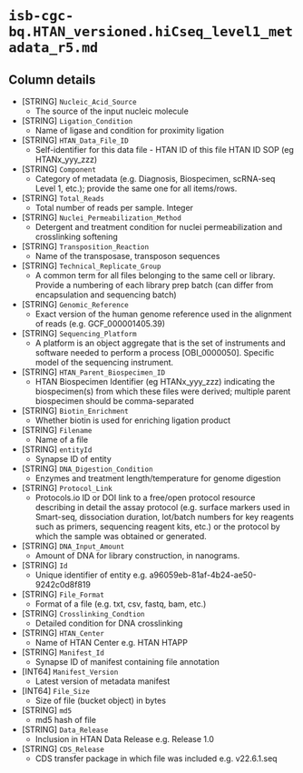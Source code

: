 # `isb-cgc-bq.HTAN_versioned.hiCseq_level1_metadata_r5.md`

## Column details

* [STRING]    `Nucleic_Acid_Source`
  - The source of the input nucleic molecule
* [STRING]    `Ligation_Condition`
  - Name of ligase and condition for proximity ligation
* [STRING]    `HTAN_Data_File_ID`
  - Self-identifier for this data file - HTAN ID of this file HTAN ID SOP (eg HTANx_yyy_zzz)
* [STRING]    `Component`
  - Category of metadata (e.g. Diagnosis, Biospecimen, scRNA-seq Level 1, etc.); provide the same one for all items/rows.
* [STRING]    `Total_Reads`
  - Total number of reads per sample. Integer
* [STRING]    `Nuclei_Permeabilization_Method`
  - Detergent and treatment condition for nuclei permeabilization and crosslinking softening
* [STRING]    `Transposition_Reaction`
  - Name of the transposase, transposon sequences
* [STRING]    `Technical_Replicate_Group`
  - A common term for all files belonging to the same cell or library. Provide a numbering of each library prep batch (can differ from encapsulation and sequencing batch)
* [STRING]    `Genomic_Reference`
  - Exact version of the human genome reference used in the alignment of reads (e.g. GCF_000001405.39)
* [STRING]    `Sequencing_Platform`
  - A platform is an object aggregate that is the set of instruments and software needed to perform a process [OBI_0000050]. Specific model of the sequencing instrument.
* [STRING]    `HTAN_Parent_Biospecimen_ID`
  - HTAN Biospecimen Identifier (eg HTANx_yyy_zzz) indicating the biospecimen(s) from which these files were derived; multiple parent biospecimen should be comma-separated
* [STRING]    `Biotin_Enrichment`
  - Whether biotin is used for enriching ligation product
* [STRING]    `Filename`
  - Name of a file
* [STRING]    `entityId`
  - Synapse ID of entity
* [STRING]    `DNA_Digestion_Condition`
  - Enzymes and treatment length/temperature for genome digestion
* [STRING]    `Protocol_Link`
  - Protocols.io ID or DOI link to a free/open protocol resource describing in detail the assay protocol (e.g. surface markers used in Smart-seq, dissociation duration,  lot/batch numbers for key reagents such as primers, sequencing reagent kits, etc.) or the protocol by which the sample was obtained or generated.
* [STRING]    `DNA_Input_Amount`
  - Amount of DNA for library construction, in nanograms.
* [STRING]    `Id`
  - Unique identifier of entity e.g. a96059eb-81af-4b24-ae50-9242c0d8f819
* [STRING]    `File_Format`
  - Format of a file (e.g. txt, csv, fastq, bam, etc.)
* [STRING]    `Crosslinking_Condtion`
  - Detailed condition for DNA crosslinking
* [STRING]    `HTAN_Center`
  - Name of HTAN Center e.g. HTAN HTAPP
* [STRING]    `Manifest_Id`
  - Synapse ID of manifest containing file annotation
* [INT64]    `Manifest_Version`
  - Latest version of metadata manifest
* [INT64]    `File_Size`
  - Size of file (bucket object) in bytes
* [STRING]    `md5`
  - md5 hash of file
* [STRING]    `Data_Release`
  - Inclusion in HTAN Data Release e.g. Release 1.0
* [STRING]    `CDS_Release`
  - CDS transfer package in which file was included e.g. v22.6.1.seq


